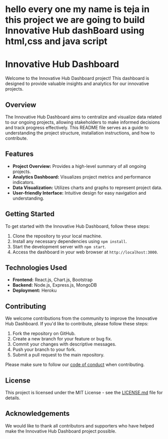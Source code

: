 
# hello every one my name is teja in this project we are going to build Innovative Hub dashBoard using html,css and java script 
# Innovative Hub Dashboard

Welcome to the Innovative Hub Dashboard project! This dashboard is designed to provide valuable insights and analytics for our innovative projects.

## Overview

The Innovative Hub Dashboard aims to centralize and visualize data related to our ongoing projects, allowing stakeholders to make informed decisions and track progress effectively. This README file serves as a guide to understanding the project structure, installation instructions, and how to contribute.

## Features

- **Project Overview:** Provides a high-level summary of all ongoing projects.
- **Analytics Dashboard:** Visualizes project metrics and performance indicators.
- **Data Visualization:** Utilizes charts and graphs to represent project data.
- **User-friendly Interface:** Intuitive design for easy navigation and understanding.

## Getting Started

To get started with the Innovative Hub Dashboard, follow these steps:

1. Clone the repository to your local machine.
2. Install any necessary dependencies using `npm install`.
3. Start the development server with `npm start`.
4. Access the dashboard in your web browser at `http://localhost:3000`.

## Technologies Used

- **Frontend:** React.js, Chart.js, Bootstrap
- **Backend:** Node.js, Express.js, MongoDB
- **Deployment:** Heroku

## Contributing

We welcome contributions from the community to improve the Innovative Hub Dashboard. If you'd like to contribute, please follow these steps:

1. Fork the repository on GitHub.
2. Create a new branch for your feature or bug fix.
3. Commit your changes with descriptive messages.
4. Push your branch to your fork.
5. Submit a pull request to the main repository.

Please make sure to follow our [code of conduct](https://github.com/tejababu846) when contributing.

## License

This project is licensed under the MIT License - see the [LICENSE.md](https://github.com/tejababu846) file for details.

## Acknowledgements

We would like to thank all contributors and supporters who have helped make the Innovative Hub Dashboard project possible.

